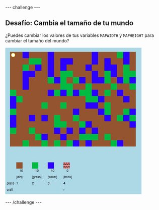 --- challenge ---
## Desafío: Cambia el tamaño de tu mundo

¿Puedes cambiar los valores de tus variables `MAPWIDTH` y `MAPHEIGHT` para cambiar el tamaño del mundo?

![screenshot](images/craft-mapsize.png)

--- /challenge ---
